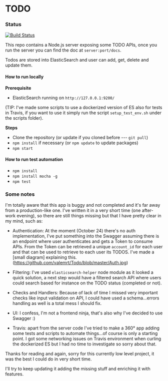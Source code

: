 # TODO

### Status
[![Build Status](https://travis-ci.org/valemrt/Todo.png)](https://travis-ci.org/valemrt/Todo)

This repo contains a Node.js server exposing some TODO APIs, once you run the server you can find the doc at `server:port/docs`.

Todos are stored into ElasticSearch and user can add, get, delete and update them.


#### How to run locally
**Prerequisite**
* ElasticSearch running on `http://127.0.0.1:9200/` 

(TIP: I've made some scripts to use a dockerized version of ES also for tests in Travis, if you want to use it simply run the script `setup_test_env.sh` under the scripts folder).


**Steps**

* Clone the repository (or update if you cloned before --- `git pull`)
* `npm install` if necessary (or `npm update` to update packages)
* `npm start`

#### How to run test automation
* `npm install`
* `npm install mocha -g`
* `npm test`

### Some notes
I'm totally aware that this app is buggy and not completed and it's far away from a production-like one.
I've written it in a very short time (one after-work evening), so there are still things missing but that I have pretty clear in my mind, such as:

* Authentication:  At the moment (October 24) there's no auth implementation, 
I've put something into the Swagger assuming there is an endpoint where user authenticates and gets a Token to consume APIs.
From the Token can be retrieved a unique `account_id` for each user and that can be used to retrieve to each user its TODOS.
I've made a [small diagram] explaining this. (https://github.com/valemrt/Todo/blob/master/Auth.jpg)

* Filtering: I've used `elasticsearch-helper` node module as it looked a quick solution, a next step would have a filtered search API where users could search based for instance on the TODO status (completed or not).

* Checks and Handlers: Because of lack of time I missed very important checks like input validation on API, I could have used a schema...errors handling as well is a total mess I should fix.

* UI: I confess, I'm not a frontend ninja, that's also why I've decided to use Swagger :)

* Travis: apart from the server code I've tried to make a 360° app adding some tests and scripts to automate things...of course is only a starting point.
 I got some networking issues on Travis environment when curling the dockerized ES but I had no time to investigate so sorry about that. 

 
 
Thanks for reading and again, sorry for this currently low level project, it was the best I could do in very short time.

I'll try to keep updating it adding the missing stuff and enriching it with features.
